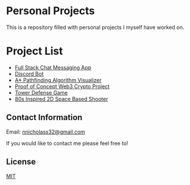 # Personal Projects

This is a repository filled with personal projects I myself have worked on.

# Project List
- [Full Stack Chat Messaging App](https://github.com/ETWGames/Chat-Message-App)
- [Discord Bot](https://github.com/NicholasAli1/DiscordBot)
- [A* Pathfinding Algorithm Visualizer](https://github.com/NicholasAli1/AStarPathfindingVisualizer)
- [Proof of Concept Web3 Crypto Project](https://github.com/NicholasAli1/Web3.0)
- [Tower Defense Game](https://github.com/NicholasAli1/TowerDefenseGame)
- [80s Inspired 2D Space Based Shooter](https://github.com/NicholasAli1/SpaceGame)

## Contact Information 
Email: nnicholass32@gmail.com


If you would like to contact me please feel free to!


## License
[MIT](https://choosealicense.com/licenses/mit/)
